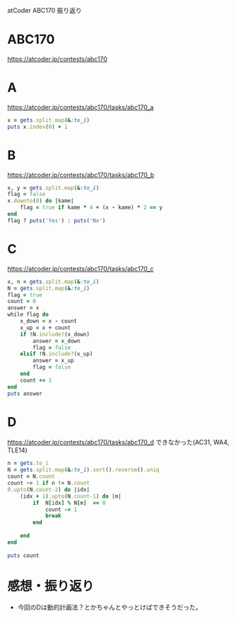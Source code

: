 atCoder ABC170 振り返り

# ABC170
https://atcoder.jp/contests/abc170

# A
https://atcoder.jp/contests/abc170/tasks/abc170_a
```ruby
x = gets.split.map(&:to_i)
puts x.index(0) + 1
```

# B
https://atcoder.jp/contests/abc170/tasks/abc170_b
```ruby
x, y = gets.split.map(&:to_i)
flag = false
x.downto(0) do |kame|
    flag = true if kame * 4 + (x - kame) * 2 == y
end
flag ? puts('Yes') : puts('No')
```

# C
https://atcoder.jp/contests/abc170/tasks/abc170_c
```ruby
x, n = gets.split.map(&:to_i)
N = gets.split.map(&:to_i)
flag = true
count = 0
answer = x
while flag do
    x_down = x - count
    x_up = x + count
    if !N.include?(x_down)
        answer = x_down
        flag = false
    elsif !N.include?(x_up)
        answer = x_up
        flag = false
    end
    count += 1
end
puts answer
```

# D
https://atcoder.jp/contests/abc170/tasks/abc170_d
できなかった(AC31, WA4, TLE14)
```ruby
n = gets.to_i
N = gets.split.map(&:to_i).sort().reverse().uniq
count = N.count
count -= 1 if n != N.count
0.upto(N.count-2) do |idx|
    (idx + 1).upto(N.count-1) do |m| 
        if  N[idx] % N[m]  == 0 
            count -= 1 
            break
        end
        
    end
end
 
puts count
```

# 感想・振り返り
- 今回のDは動的計画法？とかちゃんとやっとけばできそうだった。